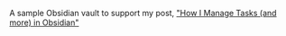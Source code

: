 A sample Obsidian vault to support my post, ["How I Manage Tasks (and more) in Obsidian"](https://www.morowitz.com/posts/how-i-manage-tasks-in-obsidian.html)
